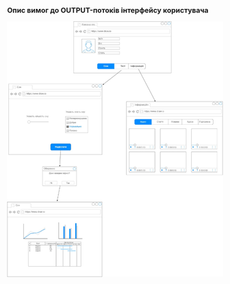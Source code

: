 
### Опис вимог до OUTPUT-потоків інтерфейсу користувача
![](https://github.com/oleksandrblazhko/ai201-bogachik/blob/ai201-bogachik_with_laboratory_work_3/1-SoftwareRequirements/1.4-FuncNonFuncRequirements/1.4.4-NFRUserInterfaceOUTPUT/%D0%A1%D0%B0%D0%B9%D1%82.jpg)
